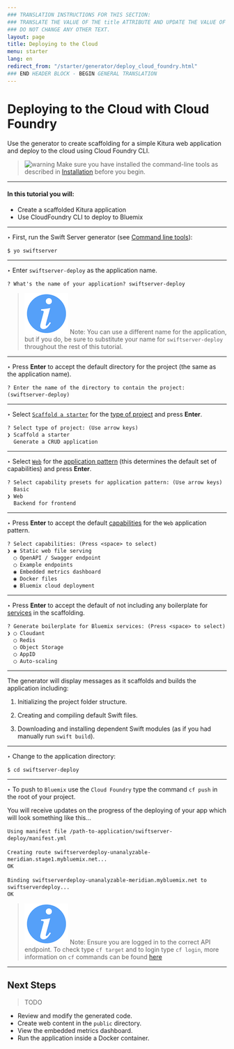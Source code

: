 ```yaml
---
### TRANSLATION INSTRUCTIONS FOR THIS SECTION:
### TRANSLATE THE VALUE OF THE title ATTRIBUTE AND UPDATE THE VALUE OF THE lang ATTRIBUTE.
### DO NOT CHANGE ANY OTHER TEXT.
layout: page
title: Deploying to the Cloud
menu: starter
lang: en
redirect_from: "/starter/generator/deploy_cloud_foundry.html"
### END HEADER BLOCK - BEGIN GENERAL TRANSLATION
---
```


<div class="titleBlock">
	<h1>Deploying to the Cloud with Cloud Foundry</h1>
	<p>Use the generator to create scaffolding for a simple Kitura web application and deploy to the cloud using Cloud Foundry CLI.	</p>
</div>

> ![warning] Make sure you have installed the command-line tools as described in
> [Installation](installation.html) before you begin.

---

#### In this tutorial you will:

- Create a scaffolded Kitura application
- Use CloudFoundry CLI to deploy to Bluemix

---
<span class="arrow">&#8227;</span> First, run the Swift Server generator (see [Command line tools](command_line_tools.html)):

    $ yo swiftserver

---
<span class="arrow">&#8227;</span> Enter `swiftserver-deploy` as the application name.

    ? What's the name of your application? swiftserver-deploy

> ![info] Note: You can use a different name for the application, but if you do, be sure to substitute your name for `swiftserver-deploy` throughout the rest of this tutorial.

---
<span class="arrow">&#8227;</span> Press **Enter** to accept the default directory for the project (the same as the application name).

    ? Enter the name of the directory to contain the project: (swiftserver-deploy)

---
<span class="arrow">&#8227;</span> Select [`Scaffold a starter`](prompts.html#scaffold) for the [type of project](prompts.html#project-type) and press **Enter**.

    ? Select type of project: (Use arrow keys)
    ❯ Scaffold a starter
      Generate a CRUD application

---
<span class="arrow">&#8227;</span> Select [`Web`](prompts.html#web-pattern) for the [application pattern](prompts.html#application-pattern) (this determines the default set of capabilities) and press **Enter**.

    ? Select capability presets for application pattern: (Use arrow keys)
      Basic
    ❯ Web
      Backend for frontend

---
<span class="arrow">&#8227;</span> Press **Enter** to accept the default [capabilities](prompts.html#capabilities) for the `Web` application pattern.

    ? Select capabilities: (Press <space> to select)
    ❯ ◉ Static web file serving
      ◯ OpenAPI / Swagger endpoint
      ◯ Example endpoints
      ◉ Embedded metrics dashboard
      ◉ Docker files
      ◉ Bluemix cloud deployment

---
<span class="arrow">&#8227;</span> Press **Enter** to accept the default of not including any boilerplate for [services](prompts.html#services) in the scaffolding.

    ? Generate boilerplate for Bluemix services: (Press <space> to select)
    ❯ ◯ Cloudant
      ◯ Redis
      ◯ Object Storage
      ◯ AppID
      ◯ Auto-scaling

---

The generator will display messages as it scaffolds and builds the application including:

1.  Initializing the project folder structure.

1.  Creating and compiling default Swift files.

1.  Downloading and installing dependent Swift modules (as if you had manually run `swift build`).

---
<span class="arrow">&#8227;</span> Change to the application directory:

    $ cd swiftserver-deploy

---


<span class="arrow">&#8227;</span> To push to `Bluemix` use the `Cloud Foundry` type the command `cf push` in the root of your project.

You will receive updates on the progress of the deploying of your app which will look something like this...

```
Using manifest file /path-to-application/swiftserver-deploy/manifest.yml

Creating route swiftserverdeploy-unanalyzable-meridian.stage1.mybluemix.net...
OK

Binding swiftserverdeploy-unanalyzable-meridian.mybluemix.net to swiftserverdeploy...
OK
```

> ![info] Note: Ensure you are logged in to the correct API endpoint. To check type `cf target` and to login type `cf login`, more information on `cf` commands can be found  [here](https://console.ng.bluemix.net/docs/cli/reference/cfcommands/index.html)

---

## Next Steps

> TODO

* Review and modify the generated code.
* Create web content in the `public` directory.
* View the embedded metrics dashboard.
* Run the application inside a Docker container.

[info]: ../../../assets/info-blue.png
[tip]: ../../../assets/lightbulb-yellow.png
[warning]: ../../../assets/warning-red.png
